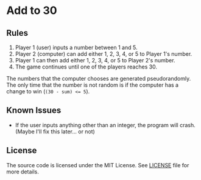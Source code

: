 # Add to 30

## Rules
1. Player 1 (user) inputs a number between 1 and 5.
2. Player 2 (computer) can add either 1, 2, 3, 4, or 5 to Player 1's number.
3. Player 1 can then add either 1, 2, 3, 4, or 5 to Player 2's number.
4. The game continues until one of the players reaches 30.

The numbers that the computer chooses are generated pseudorandomly. The only time
that the number is not random is if the computer has a change to win (`(30 - sum) <= 5`).

## Known Issues
* If the user inputs anything other than an integer, the program will crash. (Maybe I'll fix this later... or not)

## License
The source code is licensed under the MIT License.
See [LICENSE](LICENSE) file for more details.